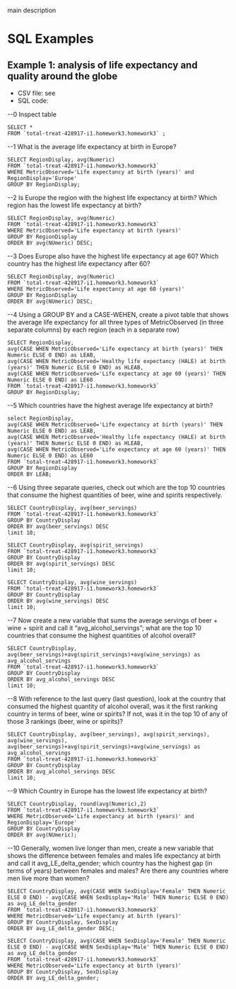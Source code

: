 main description
# SQL Examples
## Example 1: analysis of life expectancy and quality around the globe
- CSV file: see 
- SQL code:

--0 Inspect table
```
SELECT *
FROM `total-treat-428917-i1.homework3.homework3` ;
```

--1 What is the average life expectancy at birth in Europe? 
```
SELECT RegionDisplay, avg(Numeric) 
FROM `total-treat-428917-i1.homework3.homework3` 
WHERE MetricObserved='Life expectancy at birth (years)' and RegionDisplay='Europe'
GROUP BY RegionDisplay;
```

--2 Is Europe the region with the highest life expectancy at birth? Which region has the lowest life expectancy at birth? 
```
SELECT RegionDisplay, avg(Numeric) 
FROM `total-treat-428917-i1.homework3.homework3` 
WHERE MetricObserved='Life expectancy at birth (years)'
GROUP BY RegionDisplay
ORDER BY avg(NUmeric) DESC;
```

--3 Does Europe also have the highest life expectancy at age 60? Which country has the highest life expectancy after 60?
```
SELECT RegionDisplay, avg(Numeric) 
FROM `total-treat-428917-i1.homework3.homework3` 
WHERE MetricObserved='Life expectancy at age 60 (years)'
GROUP BY RegionDisplay
ORDER BY avg(NUmeric) DESC;
```

--4 Using a GROUP BY and a CASE-WEHEN, create a pivot table that shows the average life expectancy for all three types of MetricObserved (in three separate columns) by each region (each in a separate row)
```
SELECT RegionDisplay,
avg(CASE WHEN MetricObserved='Life expectancy at birth (years)' THEN Numeric ELSE 0 END) as LEAB,
avg(CASE WHEN MetricObserved='Healthy life expectancy (HALE) at birth (years)' THEN Numeric ELSE 0 END) as HLEAB,
avg(CASE WHEN MetricObserved='Life expectancy at age 60 (years)' THEN Numeric ELSE 0 END) as LE60
FROM `total-treat-428917-i1.homework3.homework3` 
GROUP BY RegionDisplay;
```

--5 Which countries have the highest average life expectancy at birth? 
```
select RegionDisplay,
avg(CASE WHEN MetricObserved='Life expectancy at birth (years)' THEN Numeric ELSE 0 END) as LEAB,
avg(CASE WHEN MetricObserved='Healthy life expectancy (HALE) at birth (years)' THEN Numeric ELSE 0 END) as HLEAB,
avg(CASE WHEN MetricObserved='Life expectancy at age 60 (years)' THEN Numeric ELSE 0 END) as LE60
FROM `total-treat-428917-i1.homework3.homework3` 
GROUP BY RegionDisplay
ORDER BY LEAB;
```

--6 Using three separate queries, check out which are the top 10 countries that consume the highest quantities of beer, wine and spirits respectively. 
```
SELECT CountryDisplay, avg(beer_servings)
FROM `total-treat-428917-i1.homework3.homework3` 
GROUP BY CountryDisplay
ORDER BY avg(beer_servings) DESC
limit 10;

SELECT CountryDisplay, avg(spirit_servings)
FROM `total-treat-428917-i1.homework3.homework3` 
GROUP BY CountryDisplay
ORDER BY avg(spirit_servings) DESC
limit 10;

SELECT CountryDisplay, avg(wine_servings)
FROM `total-treat-428917-i1.homework3.homework3` 
GROUP BY CountryDisplay
ORDER BY avg(wine_servings) DESC
limit 10;
```

--7 Now create a new variable that sums the average servings of beer + wine + spirit and call it “avg_alcohol_servings”; what are the top 10 countries that consume the highest quantities of alcohol overall?
```
SELECT CountryDisplay, avg(beer_servings)+avg(spirit_servings)+avg(wine_servings) as avg_alcohol_servings
FROM `total-treat-428917-i1.homework3.homework3` 
GROUP BY CountryDisplay
ORDER BY avg_alcohol_servings DESC
limit 10;
```

--8 With reference to the last query (last question), look at the country that consumed the highest quantity of alcohol overall, was it the first ranking country in terms of beer, wine or spirits? If not, was it in the top 10 of any of those 3 rankings (beer, wine or spirits)?
```
SELECT CountryDisplay, avg(beer_servings), avg(spirit_servings), avg(wine_servings), avg(beer_servings)+avg(spirit_servings)+avg(wine_servings) as avg_alcohol_servings
FROM `total-treat-428917-i1.homework3.homework3` 
GROUP BY CountryDisplay
ORDER BY avg_alcohol_servings DESC
limit 10;
```

--9 Which Country in Europe has the lowest life expectancy at birth?
```
SELECT CountryDisplay, round(avg(Numeric),2) 
FROM `total-treat-428917-i1.homework3.homework3` 
WHERE MetricObserved='Life expectancy at birth (years)' and RegionDisplay='Europe'
GROUP BY CountryDisplay
ORDER BY avg(NUmeric);
```

--10 Generally, women live longer than men, create a new variable that shows the difference between females and males life expectancy at birth and call it avg_LE_delta_gender; which country has the highest gap (in terms of years) between females and males? Are there any countries where men live more than women?
```
SELECT CountryDisplay, avg(CASE WHEN SexDisplay='Female' THEN Numeric ELSE 0 END) - avg(CASE WHEN SexDisplay='Male' THEN Numeric ELSE 0 END) as avg_LE_delta_gender
FROM `total-treat-428917-i1.homework3.homework3` 
WHERE MetricObserved='Life expectancy at birth (years)'
GROUP BY CountryDisplay, SexDisplay
ORDER BY avg_LE_delta_gender DESC;
```
```
SELECT CountryDisplay, avg(CASE WHEN SexDisplay='Female' THEN Numeric ELSE 0 END) - avg(CASE WHEN SexDisplay='Male' THEN Numeric ELSE 0 END) as avg_LE_delta_gender
FROM `total-treat-428917-i1.homework3.homework3` 
WHERE MetricObserved='Life expectancy at birth (years)'
GROUP BY CountryDisplay, SexDisplay
ORDER BY avg_LE_delta_gender;
```
